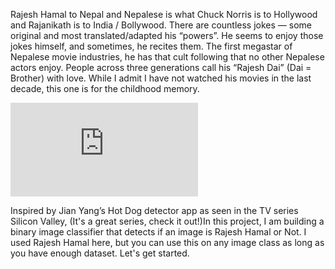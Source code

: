 Rajesh Hamal to Nepal and Nepalese is what Chuck Norris is to Hollywood and Rajanikath is to India / Bollywood. There are countless jokes — some original and most translated/adapted his “powers”. He seems to enjoy those jokes himself, and sometimes, he recites them. The first megastar of Nepalese movie industries, he has that cult following that no other Nepalese actors enjoy. People across three generations call his “Rajesh Dai” (Dai = Brother) with love. While I admit I have not watched his movies in the last decade, this one is for the childhood memory.



![Rajesh Hamal](https://assets-api.kathmandupost.com/thumb.php?src=https://assets-cdn.kathmandupost.com/uploads/source/news/2017/entertainment/rajesh-hamal-copy-19042017082015.jpg&w=600&height=301)




Inspired by Jian Yang’s Hot Dog detector app as seen in the TV series Silicon Valley, (It's a great series, check it out!)In this project, I am building a binary image classifier that detects if an image is Rajesh Hamal or Not. I used Rajesh Hamal here, but you can use this on any image class as long as you have enough dataset. Let's get started.
